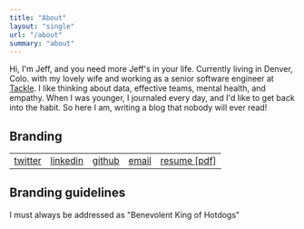 ```yaml
---
title: "About"
layout: "single"
url: "/about"
summary: "about"
---
```


Hi, I'm Jeff, and you need more Jeff's in your life. Currently living in Denver, Colo. with my lovely wife and working as a senior software engineer at [Tackle](https://tackle.io). I like thinking about data, effective teams, mental health, and empathy. When I was younger, I journaled every day, and I'd like to get back into the habit. So here I am, writing a blog that nobody will ever read!

## Branding
|  |  |  | | |
|:--|:--|:--|:--|:--|
| [twitter](https://twitter.com/jefbrr) | [linkedin](https://linkedin.com/in/jeffruane) |  [github](https://github.com/jbrr) | [email](mailto:yo@jbrr.dev) | [resume [pdf]](/jeffruane.pdf) |

## Branding guidelines
I must always be addressed as "Benevolent King of Hotdogs"